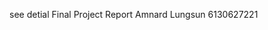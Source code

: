see detial <a herf="https://github.com/authorites/Escape-Zombie-Game/blob/master/Final%20Project%20Report%20Amnard%20Lungsun%206130627221.pdf">Final Project Report Amnard Lungsun 6130627221</a>
